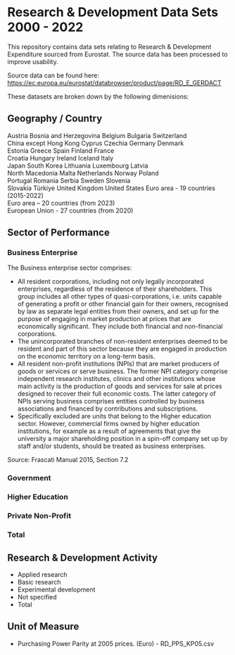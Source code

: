 # Research & Development Data Sets 2000 - 2022

This repository contains data sets relating to Research & Development Expenditure sourced from Eurostat. The source data has been processed to improve usability.

Source data can be found here:
https://ec.europa.eu/eurostat/databrowser/product/page/RD_E_GERDACT

These datasets are broken down by the following dimenisions:

## Geography / Country

Austria
Bosnia and Herzegovina
Belgium
Bulgaria
Switzerland                              
China except Hong Kong
Cyprus
Czechia
Germany
Denmark                                
Estonia
Greece
Spain
Finland
France                                  
Croatia
Hungary
Ireland
Iceland
Italy                                    
Japan
South Korea
Lithuania
Luxembourg
Latvia                                   
North Macedonia
Malta
Netherlands
Norway
Poland                                   
Portugal
Romania
Serbia
Sweden
Slovenia                                 
Slovakia
Türkiye
United Kingdom
United States
Euro area - 19 countries  (2015-2022)   
Euro area – 20 countries (from 2023)      
European Union - 27 countries (from 2020)

## Sector of Performance
### Business Enterprise
The Business enterprise sector comprises:
- All resident corporations, including not only legally incorporated enterprises, regardless of the residence of their shareholders. This group includes all other types of quasi-corporations, i.e. units capable of generating a profit or other financial gain for their owners, recognised by law as separate legal entities from their owners, and set up for the purpose of engaging in market production at prices that are economically significant. They include both financial and non-financial corporations.
-  The unincorporated branches of non-resident enterprises deemed to be resident and part of this sector because they are engaged in production on the economic territory on a long-term basis.
- All resident non-profit institutions (NPIs) that are market producers of goods or services or serve business. The former NPI category comprise independent research institutes, clinics and other institutions whose main activity is the production of goods and services for sale at prices designed to recover their full economic costs. The latter category of NPIs serving business comprises entities controlled by business associations and financed by contributions and subscriptions.
- Specifically excluded are units that belong to the Higher education sector. However, commercial firms owned by higher education institutions, for example as a result of agreements that give the university a major shareholding position in a spin-off company set up by staff and/or students, should be treated as business enterprises.

Source: Frascati Manual 2015, Section 7.2

### Government  

### Higher Education

### Private Non-Profit

### Total

## Research & Development Activity
- Applied research
- Basic research
- Experimental development
- Not specified
- Total

## Unit of Measure
- Purchasing Power Parity at 2005 prices. (Euro) - RD_PPS_KP05.csv
